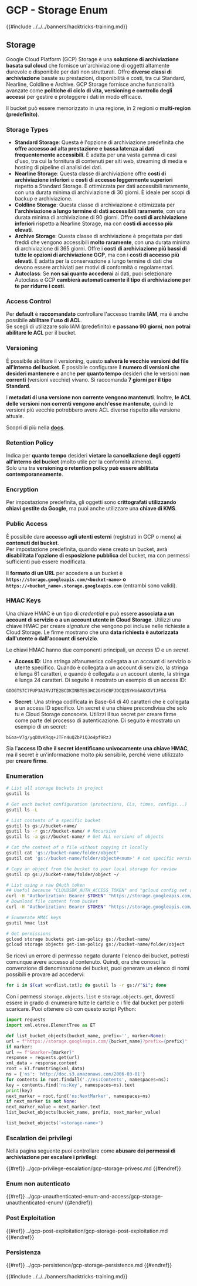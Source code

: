 # GCP - Storage Enum

{{#include ../../../banners/hacktricks-training.md}}

## Storage

Google Cloud Platform (GCP) Storage è una **soluzione di archiviazione basata sul cloud** che fornisce un'archiviazione di oggetti altamente durevole e disponibile per dati non strutturati. Offre **diverse classi di archiviazione** basate su prestazioni, disponibilità e costi, tra cui Standard, Nearline, Coldline e Archive. GCP Storage fornisce anche funzionalità avanzate come **politiche di ciclo di vita, versioning e controllo degli accessi** per gestire e proteggere i dati in modo efficace.

Il bucket può essere memorizzato in una regione, in 2 regioni o **multi-region (predefinito)**.

### Storage Types

- **Standard Storage**: Questa è l'opzione di archiviazione predefinita che **offre accesso ad alta prestazione e bassa latenza ai dati frequentemente accessibili**. È adatta per una vasta gamma di casi d'uso, tra cui la fornitura di contenuti per siti web, streaming di media e hosting di pipeline di analisi dei dati.
- **Nearline Storage**: Questa classe di archiviazione offre **costi di archiviazione inferiori** e **costi di accesso leggermente superiori** rispetto a Standard Storage. È ottimizzata per dati accessibili raramente, con una durata minima di archiviazione di 30 giorni. È ideale per scopi di backup e archiviazione.
- **Coldline Storage**: Questa classe di archiviazione è ottimizzata per **l'archiviazione a lungo termine di dati accessibili raramente**, con una durata minima di archiviazione di 90 giorni. Offre **costi di archiviazione inferiori** rispetto a Nearline Storage, ma con **costi di accesso più elevati**.
- **Archive Storage**: Questa classe di archiviazione è progettata per dati freddi che vengono accessibili **molto raramente**, con una durata minima di archiviazione di 365 giorni. Offre i **costi di archiviazione più bassi di tutte le opzioni di archiviazione GCP**, ma con i **costi di accesso più elevati**. È adatta per la conservazione a lungo termine di dati che devono essere archiviati per motivi di conformità o regolamentari.
- **Autoclass**: Se **non sai quanto accederai** ai dati, puoi selezionare Autoclass e GCP **cambierà automaticamente il tipo di archiviazione per te per ridurre i costi**.

### Access Control

Per **default** è **raccomandato** controllare l'accesso tramite **IAM**, ma è anche possibile **abilitare l'uso di ACL**.\
Se scegli di utilizzare solo IAM (predefinito) e **passano 90 giorni**, **non potrai abilitare le ACL** per il bucket.

### Versioning

È possibile abilitare il versioning, questo **salverà le vecchie versioni del file all'interno del bucket**. È possibile configurare il **numero di versioni che desideri mantenere** e anche **per quanto tempo** desideri che le versioni **non correnti** (versioni vecchie) vivano. Si raccomanda **7 giorni per il tipo Standard**.

I **metadati di una versione non corrente vengono mantenuti**. Inoltre, **le ACL delle versioni non correnti vengono anch'esse mantenute**, quindi le versioni più vecchie potrebbero avere ACL diverse rispetto alla versione attuale.

Scopri di più nella [**docs**](https://cloud.google.com/storage/docs/object-versioning).

### Retention Policy

Indica per **quanto tempo** desideri **vietare la cancellazione degli oggetti all'interno del bucket** (molto utile per la conformità almeno).\
Solo una tra **versioning o retention policy può essere abilitata contemporaneamente**.

### Encryption

Per impostazione predefinita, gli oggetti sono **crittografati utilizzando chiavi gestite da Google**, ma puoi anche utilizzare una **chiave di KMS**.

### Public Access

È possibile dare **accesso agli utenti esterni** (registrati in GCP o meno) **ai contenuti dei bucket**.\
Per impostazione predefinita, quando viene creato un bucket, avrà **disabilitata l'opzione di esposizione pubblica** del bucket, ma con permessi sufficienti può essere modificata.

Il **formato di un URL** per accedere a un bucket è **`https://storage.googleapis.com/<bucket-name>` o `https://<bucket_name>.storage.googleapis.com`** (entrambi sono validi).

### HMAC Keys

Una chiave HMAC è un tipo di _credential_ e può essere **associata a un account di servizio o a un account utente in Cloud Storage**. Utilizzi una chiave HMAC per creare _signature_ che vengono poi incluse nelle richieste a Cloud Storage. Le firme mostrano che una **data richiesta è autorizzata dall'utente o dall'account di servizio**.

Le chiavi HMAC hanno due componenti principali, un _access ID_ e un _secret_.

- **Access ID**: Una stringa alfanumerica collegata a un account di servizio o utente specifico. Quando è collegata a un account di servizio, la stringa è lunga 61 caratteri, e quando è collegata a un account utente, la stringa è lunga 24 caratteri. Di seguito è mostrato un esempio di un access ID:

`GOOGTS7C7FUP3AIRVJTE2BCDKINBTES3HC2GY5CBFJDCQ2SYHV6A6XXVTJFSA`

- **Secret**: Una stringa codificata in Base-64 di 40 caratteri che è collegata a un access ID specifico. Un secret è una chiave precondivisa che solo tu e Cloud Storage conoscete. Utilizzi il tuo secret per creare firme come parte del processo di autenticazione. Di seguito è mostrato un esempio di un secret:

`bGoa+V7g/yqDXvKRqq+JTFn4uQZbPiQJo4pf9RzJ`

Sia l'**access ID che il secret identificano univocamente una chiave HMAC**, ma il secret è un'informazione molto più sensibile, perché viene utilizzato per **creare firme**.

### Enumeration
```bash
# List all storage buckets in project
gsutil ls

# Get each bucket configuration (protections, CLs, times, configs...)
gsutil ls -L

# List contents of a specific bucket
gsutil ls gs://bucket-name/
gsutil ls -r gs://bucket-name/ # Recursive
gsutil ls -a gs://bucket-name/ # Get ALL versions of objects

# Cat the context of a file without copying it locally
gsutil cat 'gs://bucket-name/folder/object'
gsutil cat 'gs://bucket-name/folder/object#<num>' # cat specific version

# Copy an object from the bucket to your local storage for review
gsutil cp gs://bucket-name/folder/object ~/

# List using a raw OAuth token
## Useful because "CLOUDSDK_AUTH_ACCESS_TOKEN" and "gcloud config set auth/access_token_file" doesn't work with gsutil
curl -H "Authorization: Bearer $TOKEN" "https://storage.googleapis.com/storage/v1/b/<storage-name>/o"
# Download file content from bucket
curl -H "Authorization: Bearer $TOKEN" "https://storage.googleapis.com/storage/v1/b/supportstorage-58249/o/flag.txt?alt=media" --output -

# Enumerate HMAC keys
gsutil hmac list

# Get permissions
gcloud storage buckets get-iam-policy gs://bucket-name/
gcloud storage objects get-iam-policy gs://bucket-name/folder/object
```
Se ricevi un errore di permesso negato durante l'elenco dei bucket, potresti comunque avere accesso al contenuto. Quindi, ora che conosci la convenzione di denominazione dei bucket, puoi generare un elenco di nomi possibili e provare ad accedervi:
```bash
for i in $(cat wordlist.txt); do gsutil ls -r gs://"$i"; done
```
Con i permessi `storage.objects.list` e `storage.objects.get`, dovresti essere in grado di enumerare tutte le cartelle e i file dal bucket per poterli scaricare. Puoi ottenere ciò con questo script Python:
```python
import requests
import xml.etree.ElementTree as ET

def list_bucket_objects(bucket_name, prefix='', marker=None):
url = f"https://storage.googleapis.com/{bucket_name}?prefix={prefix}"
if marker:
url += f"&marker={marker}"
response = requests.get(url)
xml_data = response.content
root = ET.fromstring(xml_data)
ns = {'ns': 'http://doc.s3.amazonaws.com/2006-03-01'}
for contents in root.findall('.//ns:Contents', namespaces=ns):
key = contents.find('ns:Key', namespaces=ns).text
print(key)
next_marker = root.find('ns:NextMarker', namespaces=ns)
if next_marker is not None:
next_marker_value = next_marker.text
list_bucket_objects(bucket_name, prefix, next_marker_value)

list_bucket_objects('<storage-name>')
```
### Escalation dei privilegi

Nella pagina seguente puoi controllare come **abusare dei permessi di archiviazione per escalare i privilegi**:

{{#ref}}
../gcp-privilege-escalation/gcp-storage-privesc.md
{{#endref}}

### Enum non autenticato

{{#ref}}
../gcp-unauthenticated-enum-and-access/gcp-storage-unauthenticated-enum/
{{#endref}}

### Post Exploitation

{{#ref}}
../gcp-post-exploitation/gcp-storage-post-exploitation.md
{{#endref}}

### Persistenza

{{#ref}}
../gcp-persistence/gcp-storage-persistence.md
{{#endref}}

{{#include ../../../banners/hacktricks-training.md}}

